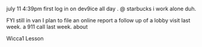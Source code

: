 july 11 4:39pm first log in on dev9ice all day . @ starbucks i work alone duh. 

 FYI still in van I plan to file an online report a follow up of a lobby visit last week. a 911 call last week. about 



Wicca1
Lesson
